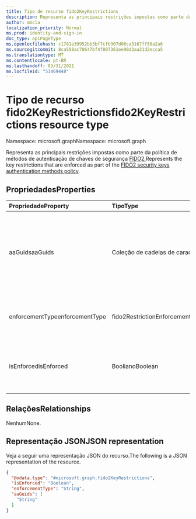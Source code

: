 ```yaml
---
title: Tipo de recurso fido2KeyRestrictions
description: Representa as principais restrições impostas como parte da política de métodos de autenticação de chaves de segurança FIDO2.
author: mmcla
localization_priority: Normal
ms.prod: identity-and-sign-in
doc_type: apiPageType
ms.openlocfilehash: c1781e39952bb3bf7cfb307d06ca3167ff58a2a6
ms.sourcegitcommit: 8ca598ac70647bf4f897361ee90d3aa31d2ecca5
ms.translationtype: MT
ms.contentlocale: pt-BR
ms.lasthandoff: 03/31/2021
ms.locfileid: "51469448"
---
```

# <a name="fido2keyrestrictions-resource-type"></a><span data-ttu-id="343fe-103">Tipo de recurso fido2KeyRestrictions</span><span class="sxs-lookup"><span data-stu-id="343fe-103">fido2KeyRestrictions resource type</span></span>

<span data-ttu-id="343fe-104">Namespace: microsoft.graph</span><span class="sxs-lookup"><span data-stu-id="343fe-104">Namespace: microsoft.graph</span></span>

<span data-ttu-id="343fe-105">Representa as principais restrições impostas como parte da política de métodos de autenticação de chaves de segurança [FIDO2.](../resources/fido2authenticationmethodconfiguration.md)</span><span class="sxs-lookup"><span data-stu-id="343fe-105">Represents the key restrictions that are enforced as part of the [FIDO2 security keys authentication methods policy](../resources/fido2authenticationmethodconfiguration.md).</span></span>

## <a name="properties"></a><span data-ttu-id="343fe-106">Propriedades</span><span class="sxs-lookup"><span data-stu-id="343fe-106">Properties</span></span>
|<span data-ttu-id="343fe-107">Propriedade</span><span class="sxs-lookup"><span data-stu-id="343fe-107">Property</span></span>|<span data-ttu-id="343fe-108">Tipo</span><span class="sxs-lookup"><span data-stu-id="343fe-108">Type</span></span>|<span data-ttu-id="343fe-109">Descrição</span><span class="sxs-lookup"><span data-stu-id="343fe-109">Description</span></span>|
|:---|:---|:---|
|<span data-ttu-id="343fe-110">aaGuids</span><span class="sxs-lookup"><span data-stu-id="343fe-110">aaGuids</span></span>|<span data-ttu-id="343fe-111">Coleção de cadeias de caracteres</span><span class="sxs-lookup"><span data-stu-id="343fe-111">String collection</span></span>|<span data-ttu-id="343fe-112">Uma coleção de GUIDs de Atestado do Autenticador.</span><span class="sxs-lookup"><span data-stu-id="343fe-112">A collection of Authenticator Attestation GUIDs.</span></span> <span data-ttu-id="343fe-113">Os AADGUIDs definem os principais tipos e fabricantes.</span><span class="sxs-lookup"><span data-stu-id="343fe-113">AADGUIDs define key types and manufacturers.</span></span>|
|<span data-ttu-id="343fe-114">enforcementType</span><span class="sxs-lookup"><span data-stu-id="343fe-114">enforcementType</span></span>|<span data-ttu-id="343fe-115">fido2RestrictionEnforcementType</span><span class="sxs-lookup"><span data-stu-id="343fe-115">fido2RestrictionEnforcementType</span></span>|<span data-ttu-id="343fe-116">Tipo de imposição.</span><span class="sxs-lookup"><span data-stu-id="343fe-116">Enforcement type.</span></span> <span data-ttu-id="343fe-117">Os valores possíveis são: `allow` e `block`.</span><span class="sxs-lookup"><span data-stu-id="343fe-117">Possible values are: `allow`, `block`.</span></span>|
|<span data-ttu-id="343fe-118">isEnforced</span><span class="sxs-lookup"><span data-stu-id="343fe-118">isEnforced</span></span>|<span data-ttu-id="343fe-119">Booliano</span><span class="sxs-lookup"><span data-stu-id="343fe-119">Boolean</span></span>|<span data-ttu-id="343fe-120">Determina se a imposição de chave configurada está habilitada.</span><span class="sxs-lookup"><span data-stu-id="343fe-120">Determines if the configured key enforcement is enabled.</span></span>|

## <a name="relationships"></a><span data-ttu-id="343fe-121">Relações</span><span class="sxs-lookup"><span data-stu-id="343fe-121">Relationships</span></span>
<span data-ttu-id="343fe-122">Nenhum</span><span class="sxs-lookup"><span data-stu-id="343fe-122">None.</span></span>

## <a name="json-representation"></a><span data-ttu-id="343fe-123">Representação JSON</span><span class="sxs-lookup"><span data-stu-id="343fe-123">JSON representation</span></span>
<span data-ttu-id="343fe-124">Veja a seguir uma representação JSON do recurso.</span><span class="sxs-lookup"><span data-stu-id="343fe-124">The following is a JSON representation of the resource.</span></span>
<!-- {
  "blockType": "resource",
  "@odata.type": "microsoft.graph.fido2KeyRestrictions"
}
-->
``` json
{
  "@odata.type": "#microsoft.graph.fido2KeyRestrictions",
  "isEnforced": "Boolean",
  "enforcementType": "String",
  "aaGuids": [
    "String"
  ]
}
```
